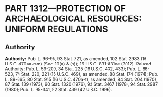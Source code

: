 # PART 1312—PROTECTION OF ARCHAEOLOGICAL RESOURCES: UNIFORM REGULATIONS


## Authority

**Authority:** Pub. L. 96-95, 93 Stat. 721, as amended, 102 Stat. 2983 (16 U.S.C. 470aa-mm) (Sec. 10(a) & (b)); 16 U.S.C. 831-831ee (2012). Related Authority: Pub. L. 59-209, 34 Stat. 225 (16 U.S.C. 432, 433); Pub. L. 86-523, 74 Stat. 220, 221 (16 U.S.C. 469), as amended, 88 Stat. 174 (1974); Pub. L. 89-665, 80 Stat. 915 (16 U.S.C. 470a-t), as amended, 84 Stat. 204 (1970), 87 Stat. 139 (1973), 90 Stat. 1320 (1976), 92 Stat. 3467 (1978), 94 Stat. 2987 (1980); Pub. L. 95-341, 92 Stat. 469 (42 U.S.C. 1996).


